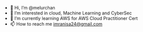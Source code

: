 - 👋 Hi, I’m @melurchan
- 👀 I’m interested in cloud, Machine Learning and CyberSec
- 🌱 I’m currently learning AWS for AWS Cloud Practitioner Cert
- 📫 How to reach me imranisa24@gmail.com

<!---
melurchan/melurchan is a ✨ special ✨ repository because its `README.md` (this file) appears on your GitHub profile.
You can click the Preview link to take a look at your changes.
--->
